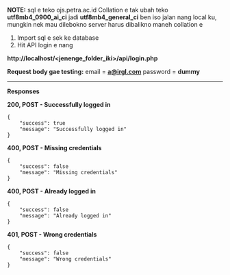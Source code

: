 **NOTE:** sql e teko ojs.petra.ac.id Collation e tak ubah teko **utf8mb4_0900_ai_ci** jadi **utf8mb4_general_ci** ben iso jalan nang local ku, mungkin nek mau dilebokno server harus dibalikno maneh collation e

1. Import sql e sek ke database
2. Hit API login e nang

**http://localhost/<jenenge_folder_iki>/api/login.php**

**Request body gae testing:**
email = **a@irgl.com**
password = **dummy**

---

**Responses**

**200, POST - Successfully logged in**

```
{
	"success": true
	"message": "Successfully logged in"
}
```

**400, POST - Missing credentials**

```
{
	"success": false
	"message": "Missing credentials"
}
```

**400, POST - Already logged in**

```
{
	"success": false
	"message": "Already logged in"
}
```

**401, POST - Wrong credentials**

```
{
	"success": false
	"message": "Wrong credentials"
}
```
